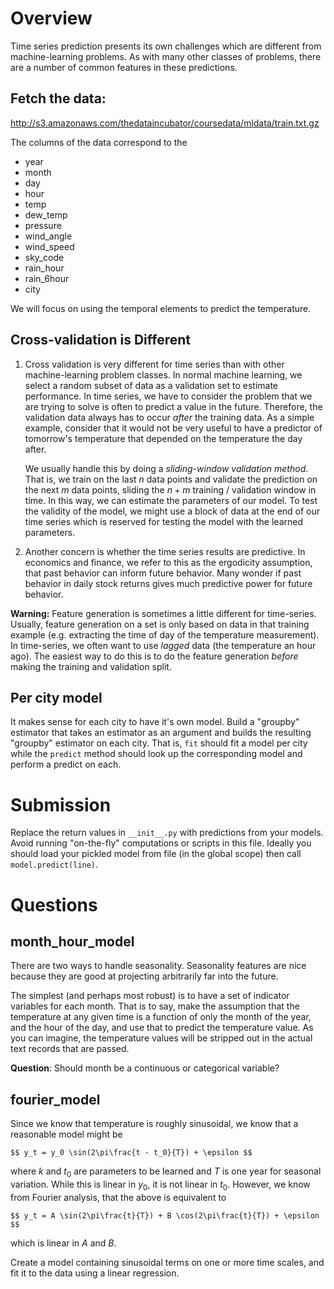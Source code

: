 # Overview
Time series prediction presents its own challenges which are different from
machine-learning problems.  As with many other classes of problems, there are
a number of common features in these predictions.

## Fetch the data:
http://s3.amazonaws.com/thedataincubator/coursedata/mldata/train.txt.gz

The columns of the data correspond to the
  - year
  - month
  - day
  - hour
  - temp
  - dew_temp
  - pressure
  - wind_angle
  - wind_speed
  - sky_code
  - rain_hour
  - rain_6hour
  - city

We will focus on using the temporal elements to predict the temperature.

## Cross-validation is Different

1. Cross validation is very different for time series than with other
   machine-learning problem classes.  In normal machine learning, we select a
   random subset of data as a validation set to estimate performance.  In time
   series, we have to consider the problem that we are trying to solve is often
   to predict a value in the future.  Therefore, the validation data always has
   to occur *after* the training data.  As a simple example, consider that it
   would not be very useful to have a predictor of tomorrow's temperature that
   depended on the temperature the day after.

   We usually handle this by doing a *sliding-window validation method*.
   That is, we train on the last $n$ data points and validate the prediction on
   the next $m$ data points, sliding the $n + m$ training / validation window
   in time.  In this way, we can estimate the parameters of our model.  To test
   the validity of the model, we might use a block of data at the end of our
   time series which is reserved for testing the model with the learned
   parameters.

2. Another concern is whether the time series results are predictive.  In
   economics and finance, we refer to this as the ergodicity assumption, that
   past behavior can inform future behavior.  Many wonder if past behavior in
   daily stock returns gives much predictive power for future behavior.

**Warning:** Feature generation is sometimes a little different for
time-series.  Usually, feature generation on a set is only based on data in
that training example (e.g. extracting the time of day of the temperature
measurement).  In time-series, we often want to use *lagged* data (the
temperature an hour ago).  The easiest way to do this is to do the feature
generation *before* making the training and validation split.

## Per city model

It makes sense for each city to have it's own model.  Build a "groupby"
estimator that takes an estimator as an argument and builds the resulting
"groupby" estimator on each city.  That is, `fit` should fit a model per city
while the `predict` method should look up the corresponding model and perform a
predict on each.

# Submission
Replace the return values in `__init__.py` with predictions from your models.
Avoid running "on-the-fly" computations or scripts in this file. Ideally you
should load your pickled model from file (in the global scope) then call
`model.predict(line)`.

# Questions

## month_hour_model
There are two ways to handle seasonality.  Seasonality features are nice
because they are good at projecting arbitrarily far into the future.

The simplest (and perhaps most robust) is to have a set of indicator variables
for each month. That is to say, make the assumption that the temperature at any
given time is a function of only the month of the year, and the hour of the
day, and use that to predict the temperature value.  As you can imagine, the
temperature values will be stripped out in the actual text records that are
passed.

**Question**: Should month be a continuous or categorical variable?


## fourier_model
Since we know that temperature is roughly sinusoidal, we know that a reasonable
model might be

    $$ y_t = y_0 \sin(2\pi\frac{t - t_0}{T}) + \epsilon $$

where $k$ and $t_0$ are parameters to be learned and $T$ is one year for
seasonal variation.  While this is linear in $y_0$, it is not linear in $t_0$.
However, we know from Fourier analysis, that the above is
equivalent to

    $$ y_t = A \sin(2\pi\frac{t}{T}) + B \cos(2\pi\frac{t}{T}) + \epsilon $$

which is linear in $A$ and $B$.

Create a model containing sinusoidal terms on one or more time scales,
and fit it to the data using a linear regression.

